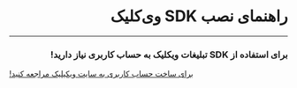 <h1 dir="rtl">راهنمای نصب SDK وی‌کلیک</h1>
<hr>
<h3 dir="rtl">
برای استفاده از
SDK
تبلیغات ویکلیک به حساب کاربری نیاز دارید!
</h3>

<a dir="rtl" href="http://weclick.ir">
برای ساخت حساب کاربری به سایت ویکیلیک مراجعه کنید!
</a>
